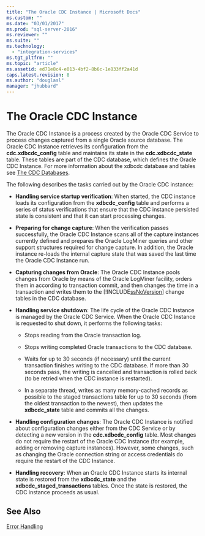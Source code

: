 ```yaml
---
title: "The Oracle CDC Instance | Microsoft Docs"
ms.custom: ""
ms.date: "03/01/2017"
ms.prod: "sql-server-2016"
ms.reviewer: ""
ms.suite: ""
ms.technology: 
  - "integration-services"
ms.tgt_pltfrm: ""
ms.topic: "article"
ms.assetid: ed71e8c4-e013-4bf2-8b6c-1e833ff2a41d
caps.latest.revision: 8
ms.author: "douglasl"
manager: "jhubbard"
---
```

# The Oracle CDC Instance
  The Oracle CDC Instance is a process created by the Oracle CDC Service to process changes captured from a single Oracle source database. The Oracle CDC Instance retrieves its configuration from the **cdc.xdbcdc_config** table and maintains its state in the **cdc.xdbcdc_state** table. These tables are part of the CDC database, which defines the Oracle CDC Instance. For more information about the xdbcdc database and tables see [The CDC Databases](../../integration-services/change-data-capture/working-with-the-oracle-cdc-service.md#BKMK_CDCdatabase).  
  
 The following describes the tasks carried out by the Oracle CDC instance:  
  
-   **Handling service startup verification**: When started, the CDC instance loads its configuration from the **xdbcdc_config** table and performs a series of status verifications that ensure that the CDC instance persisted state is consistent and that it can start processing changes.  
  
-   **Preparing for change capture**: When the verification passes successfully, the Oracle CDC Instance scans all of the capture instances currently defined and prepares the Oracle LogMiner queries and other support structures required for change capture. In addition, the Oracle instance re-loads the internal capture state that was saved the last time the Oracle CDC Instance run.  
  
-   **Capturing changes from Oracle**: The Oracle CDC Instance pools changes from Oracle by means of the Oracle LogMiner facility, orders them in according to transaction commit, and then changes the time in a transaction and writes them to the [!INCLUDE[ssNoVersion](../../a9notintoc/includes/ssnoversion-md.md)] change tables in the CDC database.  
  
-   **Handling service shutdown**: The life cycle of the Oracle CDC Instance is managed by the Oracle CDC Service. When the Oracle CDC Instance is requested to shut down, it performs the following tasks:  
  
    -   Stops reading from the Oracle transaction log.  
  
    -   Stops writing completed Oracle transactions to the CDC database.  
  
    -   Waits for up to 30 seconds (if necessary) until the current transaction finishes writing to the CDC database. If more than 30 seconds pass, the writing is cancelled and transaction is rolled back (to be retried when the CDC instance is restarted).  
  
    -   In a separate thread, writes as many memory-cached records as possible to the staged transactions table for up to 30 seconds (from the oldest transaction to the newest), then updates the **xdbcdc_state** table and commits all the changes.  
  
-   **Handling configuration changes**: The Oracle CDC Instance is notified about configuration changes either from the CDC Service or by detecting a new version in the **cdc.xdbcdc_config** table. Most changes do not require the restart of the Oracle CDC Instance (for example, adding or removing capture instances). However, some changes, such as changing the Oracle connection string or access credentials do require the restart of the CDC Instance.  
  
-   **Handling recovery**: When an Oracle CDC Instance starts its internal state is restored from the **xdbcdc_state** and the **xdbcdc_staged_transactions** tables. Once the state is restored, the CDC instance proceeds as usual.  
  
## See Also  
 [Error Handling](../../integration-services/change-data-capture/error-handling.md)  
  
  